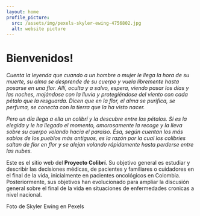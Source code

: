 ```yaml
---
layout: home
profile_picture:
  src: /assets/img/pexels-skyler-ewing-4756802.jpg
  alt: website picture
---
```


# Bienvenidos! 
 
  *Cuenta la leyenda que cuando a un hombre o mujer le llega la hora de su muerte, su alma se desprende de su cuerpo y vuela libremente hasta posarse en una flor. Allí, oculta y a salvo, espera, viendo pasar los días y las noches, mojándose con la lluvia y protegiéndose del viento con cada pétalo que la resguarda. Dicen que en la flor, el alma se purifica, se perfuma, se conecta con la tierra que la ha visto nacer.* 

  *Pero un día llega a ella un colibrí y la descubre entre los pétalos. Si es la elegida y le ha llegado el momento, amorosamente la recoge y la lleva sobre su cuerpo volando hacia el paraíso. Ésa, según cuentan los más sabios de los pueblos más antiguos, es la razón por la cual los colibríes saltan de flor en flor y se alejan volando rápidamente hasta perderse entre las nubes.*

  Este es el sitio web del **Proyecto Colibrí**. Su objetivo general es estudiar y describir las decisiones médicas, de pacientes y familiares o cuidadores en el final de la vida, inicialmente en pacientes oncológicos en Colombia. Posteriormente, sus objetivos han evolucionado para ampliar la discusión general sobre el final de la vida en situaciones de enfermedades cronicas a nivel nacional.

  Foto de Skyler Ewing en Pexels